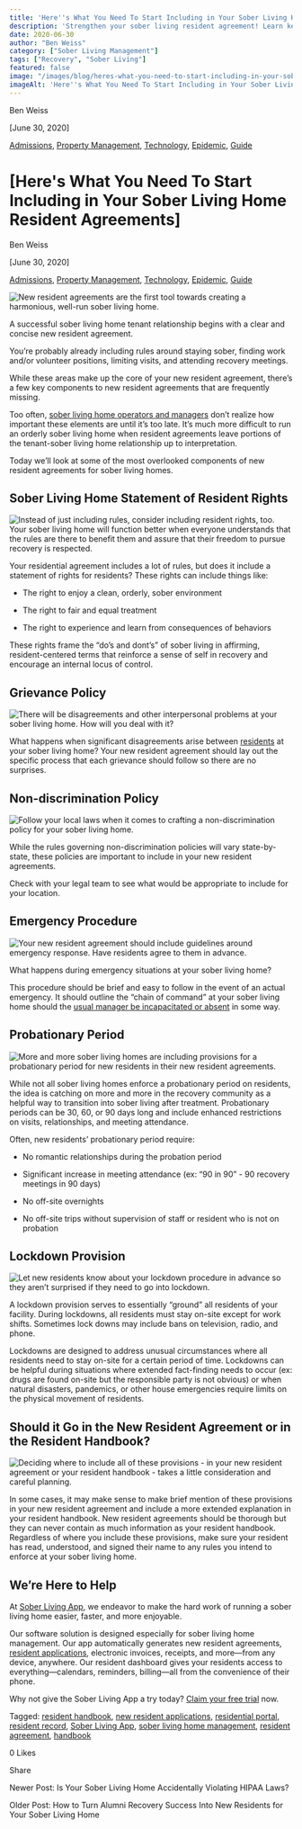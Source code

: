 ```yaml
---
title: 'Here''s What You Need To Start Including in Your Sober Living Home Resident Agreements'
description: 'Strengthen your sober living resident agreement! Learn key clauses often missed: resident rights, grievance policy, lockdown provisions & more (June 2020).'
date: 2020-06-30
author: "Ben Weiss"
category: ["Sober Living Management"]
tags: ["Recovery", "Sober Living"]
featured: false
image: "/images/blog/heres-what-you-need-to-start-including-in-your-sober-living-home-resident-agreements/Screenshot_2020-06-25_at_8.31.56_AM.png"
imageAlt: 'Here''s What You Need To Start Including in Your Sober Living Home Resident Agreements'
---
```


Ben Weiss

[June 30, 2020]

[Admissions](/sober-living-app-blog/category/Admissions), [Property Management](/sober-living-app-blog/category/Property+Management), [Technology](/sober-living-app-blog/category/Technology), [Epidemic](/sober-living-app-blog/category/Epidemic), [Guide](/sober-living-app-blog/category/Guide)

#  [Here's What You Need To Start Including in Your Sober Living Home Resident Agreements]

Ben Weiss

[June 30, 2020]

[Admissions](/sober-living-app-blog/category/Admissions), [Property Management](/sober-living-app-blog/category/Property+Management), [Technology](/sober-living-app-blog/category/Technology), [Epidemic](/sober-living-app-blog/category/Epidemic), [Guide](/sober-living-app-blog/category/Guide)

![New resident agreements are the first tool towards creating a harmonious, well-run sober living home.](/images/blog/heres-what-you-need-to-start-including-in-your-sober-living-home-resident-agreements/Screenshot_2020-06-25_at_8.24.17_AM.png)

A successful sober living home tenant relationship begins with a clear and concise new resident agreement. 

You’re probably already including rules around staying sober, finding work and/or volunteer positions, limiting visits, and attending recovery meetings. 

While these areas make up the core of your new resident agreement, there’s a few key components to new resident agreements that are frequently missing. 

Too often, [sober living home operators and managers](https://soberlivingapp.com/sober-living-app-blog/2020/3/3/5-things-all-of-the-best-sober-living-home-managers-have-in-common) don’t realize how important these elements are until it’s too late. It’s much more difficult to run an orderly sober living home when resident agreements leave portions of the tenant-sober living home relationship up to interpretation. 

Today we’ll look at some of the most overlooked components of new resident agreements for sober living homes. 

## Sober Living Home Statement of Resident Rights 

![Instead of just including rules, consider including resident rights, too. Your sober living home will function better when everyone understands that the rules are there to benefit them and assure that their freedom to pursue recovery is respected.](/images/blog/heres-what-you-need-to-start-including-in-your-sober-living-home-resident-agreements/Screenshot_2020-06-25_at_8.24.48_AM.png)

Your residential agreement includes a lot of rules, but does it include a statement of rights for residents? These rights can include things like: 

  * The right to enjoy a clean, orderly, sober environment 

  * The right to fair and equal treatment 

  * The right to experience and learn from consequences of behaviors

These rights frame the “do’s and dont’s” of sober living in affirming, resident-centered terms that reinforce a sense of self in recovery and encourage an internal locus of control.

## Grievance Policy

![There will be disagreements and other interpersonal problems at your sober living home. How will you deal with it?](/images/blog/heres-what-you-need-to-start-including-in-your-sober-living-home-resident-agreements/Screenshot_2020-06-25_at_8.25.21_AM.png)

What happens when significant disagreements arise between [residents](https://soberlivingapp.com/sober-living-app-blog/2020/2/18/find-your-people-defining-your-ideal-sober-living-home-resident) at your sober living home? Your new resident agreement should lay out the specific process that each grievance should follow so there are no surprises. 

## Non-discrimination Policy

![Follow your local laws when it comes to crafting a non-discrimination policy for your sober living home.](/images/blog/heres-what-you-need-to-start-including-in-your-sober-living-home-resident-agreements/Screenshot_2020-06-25_at_8.26.19_AM.png)

While the rules governing non-discrimination policies will vary state-by-state, these policies are important to include in your new resident agreements. 

Check with your legal team to see what would be appropriate to include for your location. 

## Emergency Procedure

![Your new resident agreement should include guidelines around emergency response. Have residents agree to them in advance.](/images/blog/heres-what-you-need-to-start-including-in-your-sober-living-home-resident-agreements/Screenshot_2020-06-25_at_8.28.22_AM.png)

What happens during emergency situations at your sober living home? 

This procedure should be brief and easy to follow in the event of an actual emergency. It should outline the “chain of command” at your sober living home should the [usual manager be incapacitated or absent](/2/what-if-your-sober-living-home-manager-gets-coronavirus-a-contingency-plan-review) in some way. 

## Probationary Period

![More and more sober living homes are including provisions for a probationary period for new residents in their new resident agreements.](/images/blog/heres-what-you-need-to-start-including-in-your-sober-living-home-resident-agreements/Screenshot_2020-06-25_at_8.29.12_AM.png)

While not all sober living homes enforce a probationary period on residents, the idea is catching on more and more in the recovery community as a helpful way to transition into sober living after treatment. Probationary periods can be 30, 60, or 90 days long and include enhanced restrictions on visits, relationships, and meeting attendance. 

Often, new residents’ probationary period require:

  * No romantic relationships during the probation period

  * Significant increase in meeting attendance (ex: “90 in 90” - 90 recovery meetings in 90 days)

  * No off-site overnights 

  * No off-site trips without supervision of staff or resident who is not on probation 

## Lockdown Provision

![Let new residents know about your lockdown procedure in advance so they aren’t surprised if they need to go into lockdown.](/images/blog/heres-what-you-need-to-start-including-in-your-sober-living-home-resident-agreements/Screenshot_2020-06-25_at_8.30.46_AM.png)

A lockdown provision serves to essentially “ground” all residents of your facility. During lockdowns, all residents must stay on-site except for work shifts. Sometimes lock downs may include bans on television, radio, and phone. 

Lockdowns are designed to address unusual circumstances where all residents need to stay on-site for a certain period of time. Lockdowns can be helpful during situations where extended fact-finding needs to occur (ex: drugs are found on-site but the responsible party is not obvious) or when natural disasters, pandemics, or other house emergencies require limits on the physical movement of residents.

## Should it Go in the New Resident Agreement or in the Resident Handbook?

![Deciding where to include all of these provisions - in your new resident agreement or your resident handbook - takes a little consideration and careful planning.](/images/blog/heres-what-you-need-to-start-including-in-your-sober-living-home-resident-agreements/Screenshot_2020-06-25_at_8.31.56_AM.png)

In some cases, it may make sense to make brief mention of these provisions in your new resident agreement and include a more extended explanation in your resident handbook. New resident agreements should be thorough but they can never contain as much information as your resident handbook. Regardless of where you include these provisions, make sure your resident has read, understood, and signed their name to any rules you intend to enforce at your sober living home. 

## We’re Here to Help 

At [Sober Living App](/), we endeavor to make the hard work of running a sober living home easier, faster, and more enjoyable. 

Our software solution is designed especially for sober living home management. Our app automatically generates new resident agreements, [resident applications](https://soberlivingapp.com/sober-living-app-blog/2020/4/28/introducing-our-new-resident-application-for-the-sober-living-home-app), electronic invoices, receipts, and more—from any device, anywhere. Our resident dashboard gives your residents access to everything—calendars, reminders, billing—all from the convenience of their phone. 

Why not give the Sober Living App a try today? [Claim your free trial](https://behavehealth.com/get-started) now. 

Tagged: [resident handbook](/sober-living-app-blog/tag/resident+handbook), [new resident applications](/sober-living-app-blog/tag/new+resident+applications), [residential portal](/sober-living-app-blog/tag/residential+portal), [resident record](https://soberlivingapp.com/sober-living-app-blog/tag/resident+record), [Sober Living App](/sober-living-app-blog/tag/Sober+Living+App), [sober living home management](/sober-living-app-blog/tag/sober+living+home+management), [resident agreement](/sober-living-app-blog/tag/resident+agreement), [handbook](https://soberlivingapp.com/sober-living-app-blog/tag/handbook)

0 Likes

Share

Newer Post: Is Your Sober Living Home Accidentally Violating HIPAA Laws?

Older Post: How to Turn Alumni Recovery Success Into New Residents for Your Sober Living Home
